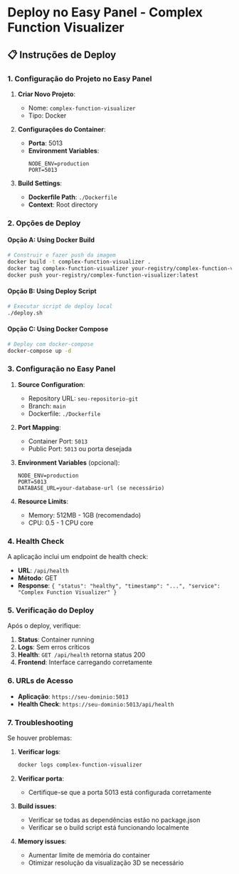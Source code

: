# Deploy no Easy Panel - Complex Function Visualizer

## 📋 Instruções de Deploy

### 1. Configuração do Projeto no Easy Panel

1. **Criar Novo Projeto**:
   - Nome: `complex-function-visualizer`
   - Tipo: Docker

2. **Configurações do Container**:
   - **Porta**: 5013
   - **Environment Variables**:
     ```
     NODE_ENV=production
     PORT=5013
     ```

3. **Build Settings**:
   - **Dockerfile Path**: `./Dockerfile`
   - **Context**: Root directory

### 2. Opções de Deploy

#### Opção A: Using Docker Build
```bash
# Construir e fazer push da imagem
docker build -t complex-function-visualizer .
docker tag complex-function-visualizer your-registry/complex-function-visualizer:latest
docker push your-registry/complex-function-visualizer:latest
```

#### Opção B: Using Deploy Script
```bash
# Executar script de deploy local
./deploy.sh
```

#### Opção C: Using Docker Compose
```bash
# Deploy com docker-compose
docker-compose up -d
```

### 3. Configuração no Easy Panel

1. **Source Configuration**:
   - Repository URL: `seu-repositorio-git`
   - Branch: `main`
   - Dockerfile: `./Dockerfile`

2. **Port Mapping**:
   - Container Port: `5013`
   - Public Port: `5013` ou porta desejada

3. **Environment Variables** (opcional):
   ```
   NODE_ENV=production
   PORT=5013
   DATABASE_URL=your-database-url (se necessário)
   ```

4. **Resource Limits**:
   - Memory: 512MB - 1GB (recomendado)
   - CPU: 0.5 - 1 CPU core

### 4. Health Check

A aplicação inclui um endpoint de health check:
- **URL**: `/api/health`
- **Método**: GET
- **Response**: `{ "status": "healthy", "timestamp": "...", "service": "Complex Function Visualizer" }`

### 5. Verificação do Deploy

Após o deploy, verifique:
1. **Status**: Container running
2. **Logs**: Sem erros críticos
3. **Health**: `GET /api/health` retorna status 200
4. **Frontend**: Interface carregando corretamente

### 6. URLs de Acesso

- **Aplicação**: `https://seu-dominio:5013`
- **Health Check**: `https://seu-dominio:5013/api/health`

### 7. Troubleshooting

Se houver problemas:

1. **Verificar logs**:
   ```bash
   docker logs complex-function-visualizer
   ```

2. **Verificar porta**:
   - Certifique-se que a porta 5013 está configurada corretamente

3. **Build issues**:
   - Verificar se todas as dependências estão no package.json
   - Verificar se o build script está funcionando localmente

4. **Memory issues**:
   - Aumentar limite de memória do container
   - Otimizar resolução da visualização 3D se necessário